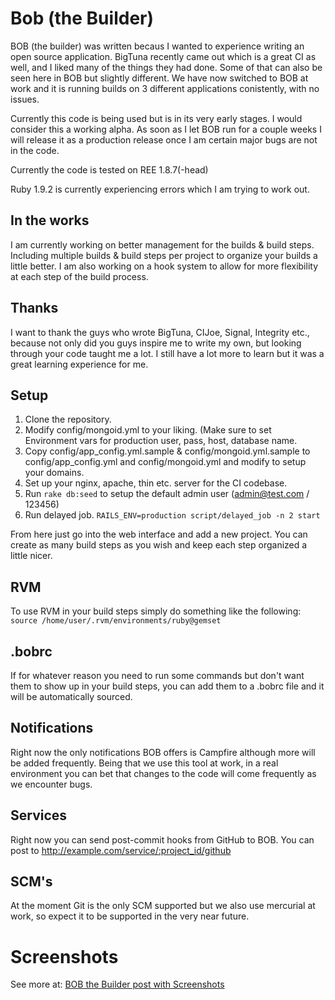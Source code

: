 Bob (the Builder)
=================

BOB (the builder) was written becaus I wanted to experience writing an
open source application.  BigTuna recently came out which is a great CI
as well, and I liked many of the things they had done. Some of that can
also be seen here in BOB but slightly different. We have now switched to
BOB at work and it is running builds on 3 different applications
conistently, with no issues. 

Currently this code is being used but is in its very early stages.  I
would consider this a working alpha. As soon as I let BOB run for a
couple weeks I will release it as a production release once I am certain
major bugs are not in the code.

Currently the code is tested on REE 1.8.7(-head)

Ruby 1.9.2 is currently experiencing errors which I am trying to work
out.


In the works
------------

I am currently working on better management for the builds & build
steps. Including multiple builds & build steps per project to organize
your builds a little better. I am also working on a hook system to allow
for more flexibility at each step of the build process.


Thanks
------

I want to thank the guys who wrote BigTuna, CIJoe, Signal, Integrity
etc., because not only did you guys inspire me to write my own, but
looking through your code taught me a lot.  I still have a lot more to
learn but it was a great learning experience for me. 

Setup
-----

1. Clone the repository.
2. Modify config/mongoid.yml to your liking. (Make sure to set
   Environment vars for production user, pass, host, database name.
3. Copy config/app_config.yml.sample & config/mongoid.yml.sample to config/app_config.yml
   and config/mongoid.yml and modify to setup your domains.
4. Set up your nginx, apache, thin etc. server for the CI codebase. 
5. Run `rake db:seed` to setup the default admin user (admin@test.com /
   123456)
6. Run delayed job. `RAILS_ENV=production script/delayed_job -n 2 start` 

From here just go into the web interface and add a new project. You can
create as many build steps as you wish and keep each step organized a
little nicer.  

RVM
---

To use RVM in your build steps simply do something like the following:
`source /home/user/.rvm/environments/ruby@gemset`

.bobrc
------

If for whatever reason you need to run some commands but don't want them
to show up in your build steps, you can add them to a .bobrc file and it
will be automatically sourced.  

Notifications
-------------

Right now the only notifications BOB offers is Campfire although more
will be added frequently. Being that we use this tool at work, in a real
environment you can bet that changes to the code will come frequently as
we encounter bugs.

Services
--------

Right now you can send post-commit hooks from GitHub to BOB. You can
post to http://example.com/service/:project_id/github


SCM's
-----

At the moment Git is the only SCM supported but we also use mercurial at
work, so expect it to be supported in the very near future.

Screenshots
===========

See more at:
[BOB the Builder post with Screenshots](http://27eleven.com/post/2301911592/bob-the-builder)
